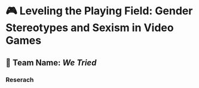 # 🎮 Leveling the Playing Field: Gender Stereotypes and Sexism in Video Games  

## 👥 Team Name: *We Tried*  

### Reserach





